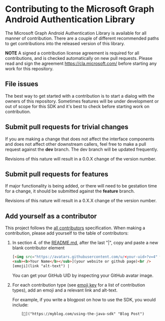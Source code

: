 ﻿
# Contributing to the Microsoft Graph Android Authentication Library

The Microsoft Graph Android Authentication Library is available for all manner of contribution. There are a couple of different recommended paths to get contributions into the released version of this library.

__NOTE__ A signed a contribution license agreement is required for all contributions, and is checked automatically on new pull requests. Please read and sign the agreement https://cla.microsoft.com/ before starting any work for this repository.

## File issues

The best way to get started with a contribution is to start a dialog with the owners of this repository. Sometimes features will be under development or out of scope for this SDK and it's best to check before starting work on contribution.

## Submit pull requests for trivial changes

If you are making a change that does not affect the interface components and does not affect other downstream callers, feel free to make a pull request against the __dev__ branch.  The dev branch will be updated frequently.

Revisions of this nature will result in a 0.0.X change of the version number.

## Submit pull requests for features

If major functionality is being added, or there will need to be gestation time for a change, it should be submitted against the __feature__ branch.

Revisions of this nature will result in a 0.X.X change of the version number.

## Add yourself as a contributor

This project follows the [all contributors](https://github.com/kentcdodds/all-contributors) specification. When making a contribution, please add yourself to the table of contributors:

 1. In section 4. of the [README.md](https://github.com/microsoftgraph/msgraph-sdk-java/blob/master/README.md), after the last "|", copy and paste a new blank contributor element
    ```html
    [<img src="https://avatars.githubusercontent.com/u/<your-uid>?v=4" width="100px;"/><br />
    <sub><b>Your Name</b></sub>](your website or github page)<br />
    [emoji](link "alt-text") |
    ```

    You can get your GitHub UID by inspecting your GitHub avatar image.

2. For each contribution type (see [emoji key](https://github.com/kentcdodds/all-contributors#emoji-key) for a list of contribution types), add an emoji and a relevant link and alt-text.
    
    For example, if you write a blogpost on how to use the SDK, you would include:
    
	```html
	    [📝]("https://myblog.com/using-the-java-sdk" "Blog Post")
	```
